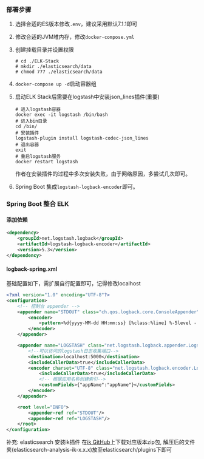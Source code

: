 ### 部署步骤
1. 选择合适的ES版本修改`.env`，建议采用默认7.1.1即可

2. 修改合适的JVM堆内存，修改`docker-compose.yml`

3. 创建挂载目录并设置权限
   ```
   # cd ./ELK-Stack
   # mkdir ./elasticsearch/data
   # chmod 777 ./elasticsearch/data
   ```
4. `docker-compose up -d`启动容器组

5. 启动ELK Stack后需要在logstash中安装json_lines插件(重要)
    ```
    # 进入logstash容器
    docker exec -it logstash /bin/bash
    # 进入bin目录
    cd /bin/
    # 安装插件
    logstash-plugin install logstash-codec-json_lines
    # 退出容器
    exit
    # 重启logstash服务
    docker restart logstash
    ```
    作者在安装插件的过程中多次安装失败，由于网络原因，多尝试几次即可。

6. Spring Boot 集成`logstash-logback-encoder`即可。

### Spring Boot 整合 ELK

#### 添加依赖
```xml
<dependency>
    <groupId>net.logstash.logback</groupId>
    <artifactId>logstash-logback-encoder</artifactId>
    <version>5.3</version>
</dependency>
```

#### logback-spring.xml
基础配置如下，需扩展自行配置即可，记得修改localhost
```xml
<?xml version="1.0" encoding="UTF-8"?>
<configuration>
    <!-- 控制台 appender -->
    <appender name="STDOUT" class="ch.qos.logback.core.ConsoleAppender">
        <encoder>
            <pattern>%d{yyyy-MM-dd HH:mm:ss} [%class:%line] %-5level - %msg%n</pattern>
        </encoder>
    </appender>

    <appender name="LOGSTASH" class="net.logstash.logback.appender.LogstashTcpSocketAppender">
        <!--可以访问的logstash日志收集端口-->
        <destination>localhost:5000</destination>
        <includeCallerData>true</includeCallerData>
        <encoder charset="UTF-8" class="net.logstash.logback.encoder.LogstashEncoder">
            <includeCallerData>true</includeCallerData>
            <!-- 根据应用名称创建索引-->
            <customFields>{"appName":"appName"}</customFields>
        </encoder>
    </appender>

    <root level="INFO">
        <appender-ref ref="STDOUT"/>
        <appender-ref ref="LOGSTASH"/>
    </root>
</configuration>
```

补充:
elasticsearch 安装ik插件
在[ik GitHub](https://github.com/medcl/elasticsearch-analysis-ik/releases/)上下载对应版本zip包,
解压后的文件夹(elasticsearch-analysis-ik-x.x.x)放至elasticsearch/plugins下即可


